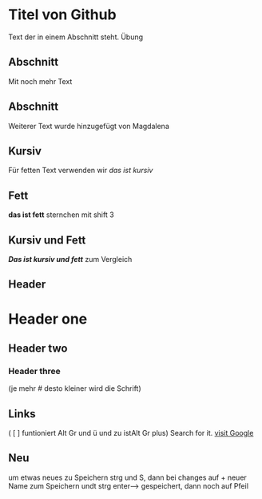 # Titel von Github

Text der in einem Abschnitt steht. Übung 

## Abschnitt

Mit noch mehr Text

## Abschnitt

Weiterer Text wurde hinzugefügt von Magdalena

## Kursiv
Für fetten Text verwenden wir _das ist kursiv_

## Fett 
**das ist fett** sternchen mit shift 3 

## Kursiv und Fett
**_Das ist kursiv und fett_** zum Vergleich

## Header 
# Header one
## Header two
### Header three
(je mehr # desto kleiner wird die Schrift)

## Links 
( [ ] funtioniert Alt Gr und ü und zu istAlt Gr plus)
Search for it. [visit Google](https://www.google.com)

## Neu
um etwas neues zu Speichern strg und S, dann bei changes auf + neuer Name zum Speichern undt strg enter--> gespeichert, dann noch auf Pfeil
